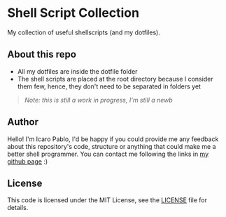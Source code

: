 # Shell Script Collection
My collection of useful shellscripts (and my dotfiles).

## About this repo
- All my dotfiles are inside the dotfile folder
- The shell scripts are placed at the root directory because I consider them few, hence, they don't need to be separated in folders yet

>_Note: this is still a work in progress, I'm still a newb_

## Author

Hello! I'm Icaro Pablo, I'd be happy if you could provide me any feedback about this repository's code, structure or anything that could make me a better shell programmer. You can contact me following the links in [my github page](https://www.github.com/IcaroPablo) :)

## License

This code is licensed under the MIT License, see the [LICENSE](/LICENSE) file for details.
